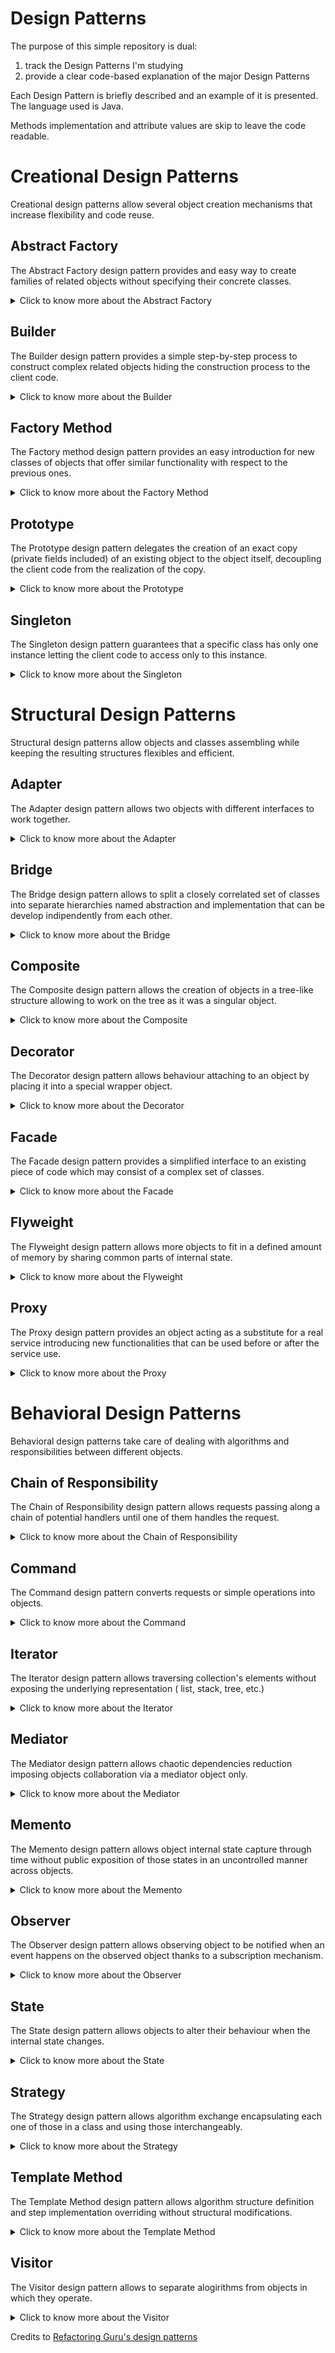 # Design Patterns

The purpose of this simple repository is dual:

1. track the Design Patterns I'm studying
2. provide a clear code-based explanation of the major Design Patterns

Each Design Pattern is briefly described and an example of it is presented. The language used is Java.

Methods implementation and attribute values are skip to leave the code readable.

# Creational Design Patterns

Creational design patterns allow several object creation mechanisms that increase flexibility and code reuse.

## Abstract Factory

The Abstract Factory design pattern provides and easy way to create families of related objects without specifying their
concrete classes.

<details>
  <summary>Click to know more about the Abstract Factory</summary>


Identify the first group of classes that behave in a similar way but differ for what they do represent:

```
class FirstClassFirstVersion{
    void doSomething(){}
}

class FirstClassSecondVersion{
    void doSomething(){}
}
```

Define then an interface with the common behaviours for the mentioned classes:

```
interface DoSomethingInterface{
    void doSomething();
}
```

and then let all the classes implement this interface:

```
class FirstClassFirstVersion implements DoSomethingInterface{
    @Override
    void doSomething(){
        System.out.println("New [First Version] doSomething method!");
    }
}

class FirstClassSecondVersion implements DoSomethingInterface{
    @Override
    void doSomething(){
        System.out.println("New [Second Version] doSomething method!");
    }
}
```

Identify the second group of classes that behave in a similar way but differ for what they do represent:

```
class SecondClassFirstVersion{
    void doSomethingElse(){}
}

class SecondClassSecondVersion{
    void doSomethingElse(){}
}
```

Define then an interface with the common behaviours for the mentioned classes:

```
interface DoSomethingElseInterface{
    void doSomethingElse();
}
```

and then let all the classes implement this interface:

```
class SecondClassFirstVersion implements DoSomethingElseInterface{
    @Override
    void doSomethingElse(){
        System.out.println("New [First Version] doSomethingElse method!");
    }
}

class SecondClassSecondVersion implements DoSomethingElseInterface{
    @Override
    void doSomethingElse(){
        System.out.println("New [Second Version] doSomethingElse method!");
    }
}
```

Now that all the classes that behave in the same way are grouped around common interfaces we can define a new interface
for the coming factory classes.

Namely the `AbstractFactory`:

```
interface FactoryInterface{
    DoSomethingInterface createDoSomething();
    DoSomethingElseInterface createDoSomethingElse();
}
```

We can now create several `Factories` that will take care of creating objects implementing `DoSomethingInterface`
or `DoSomethingElseInterface`:

```
class FirstVersionFactory{
    @Override
    public DoSomethingInterface createDoSomething() {
        return new FirstClassFirstVersion();
    }
    
    @Override
    public DoSomethingElseInterface createDoSomethingElse() {
        return new SecondClassFirstVersion();
    }
}

class SecondVersionFactory{
    @Override
    public DoSomethingInterface createDoSomething() {
        return new FirstClassSecondVersion();
    }
    
    @Override
    public DoSomethingElseInterface createDoSomethingElse() {
        return new SecondClassSecondVersion();
    }
}
```

Since the two factories `FirstVersionFactory` and `SecondVersionFactory` implement the same interaface, they provide an
interchangeable and loose coupled way of creating objects implementing `DoSomethingInterface`
or `DoSomethingElseInterface`.
</details>

## Builder

The Builder design pattern provides a simple step-by-step process to construct complex related objects hiding the
construction process to the client code.

<details>
  <summary>Click to know more about the Builder</summary>


Identify the classes which require numerous step-by-step initialization of fields and nested objects and the relative
long constructor:

```
class FirstClass {
    private int firstField;
    private int secondField;
    private int thirdField;
    ...
}

class SecondClass {
    private int firstField;
    private int secondField;
    private int thirdField;
    ...
}
```

Create a new `Builder` interface that declares all the methods that all the single builder classes will need to provide
their own implementation of:

```
interface Builder {
    void reset();
    void firstField(FirstField firstField);
    void secondField(SecondField secondField);
    void thirdField(ThirdField thirdField);
    ...
}
```

As you may notice the `Builder` interface provides methods useful during both construction of `FirstClass`
and `SecondClass` objects.

Create the new builder classes that implement the building steps for the single chosen (product - `FirstClass`
and `SecondClass`) class:

```
class FirstBuilder implements Builder {
    private FirstClass firstClass;
    
    private FirstField firstField;
    private SecondField secondField;
    private ThirdField thirdField;
    ...
    
    @Override
    void reset() {
        this.firstField = null;
        this.secondField = null;
        this.thirdField = null;
    }
    
    @Override
    void firstField(FirstField firstField) {
        this.firstField = firstField;        
    }
    
    @Override
    void secondField(SecondField secondField) {
        this.secondField = secondField;
    }
    
    @Override
    void thirdField(ThirdField thirdField) {
        this.thirdField = thirdField;
    }
    
    ...
    
    FirstClass build() {
        return new FirstClass(firstField,secondField,thirdField,...);
    }
}

class SecondBuilder implements Builder {
    private SecondClass secondClass;
    
    private FirstField firstField;
    private SecondField secondField;
    private ThirdField thirdField;
    ...
    
    @Override
    void reset() {
        this.firstField = null;
        this.secondField = null;
        this.thirdField = null;
    }
    
    @Override
    void firstField(FirstField firstField) {
        this.firstField = firstField;        
    }
    
    @Override
    void secondField(SecondField secondField) {
        this.secondField = secondField;
    }
    
    @Override
    void thirdField(ThirdField thirdField) {
        this.thirdField = thirdField;
    }
    
    ...
    
    SecondClass build() {
        return new SecondClass(firstField,secondField,thirdField,...);
    }
}
```

Create then a new `Director` class that, given a `Builder`-implementing class, delegates the construction according the
chosen recipe:

```
class Director {    
    public void buildFirstRecipe(Builder builder) {
        builder.firstField(new FirstField());
        builder.secondField(new SecondField());
        builder.thirdField(new ThirdField());
    }
    
    
    public void buildSecondRecipe(Builder builder) {
        builder.secondField(new SecondField());
        builder.firstField(new FirstField());
        builder.thirdField(new ThirdField());
    }
}
```

Now we can finally decouple the client code from the recipe used to create an object of class `FirstClass`
and `SecondClass`:

```
class Demo {
    public static void main(String[] args) {
        Director director = new Director();
        FirstBuilder firstBuilder = new FirstBuilder();
        director.buildFirstRecipe(firstBuilder);
        FirstClass firstClass = firstBuilder.build();
    }
}
```

If you want now to use another recipe you can just change one line of code of what you just read, completely decoupling
the recipe needed to build something from the actual builder:

```
class Demo {
    public static void main(String[] args) {
        Director director = new Director();
        FirstBuilder firstBuilder = new FirstBuilder();
        director.buildSecondRecipe(firstBuilder);
        FirstClass firstClass = firstBuilder.build();
    }
}
```

If you want instead to build another type of object but maintaing the same `firstRecipe` you can change only the used
builder:

```
class Demo {
    public static void main(String[] args) {
        Director director = new Director();
        SecondBuilder secondBuilder = new SecondBuilder();
        director.buildFirstRecipe(secondBuilder);
        SecondClass secondClass = secondBuilder.build();
    }
}
```

In this way the steps are completely decoupled from the managing of them during the construction phase, therefore a
change in the steps' body or recipe's body is hidden with respect to the client code.

</details>

## Factory Method

The Factory method design pattern provides an easy introduction for new classes of objects that offer similar
functionality with respect to the previous ones.

<details>
  <summary>Click to know more about the Factory Method</summary>

Imagine you use a specific class with specific methods all over your codebase:

```
class FirstProductClass {
    void doSomething(){};
}

class SecondProductClass {
    void doSomething(){};
}
```

Substitution of the `FirstProductClass` with the `SecondProductClass` could require extensive code refactor.

To avoid this problem one could define a `Product` interface that classes like the latter have to implement:

```
interface Product 
    void doSomething();  
}

class FirstProductClass implements Product {
    @Override
    void doSomething() {
        System.out.println("New [First Product Class] doSomething method!");
    };
}
  
class SecondProductClass implements Product {
    @Override
    void doSomething() {
        System.out.println("New [Second Product Class] doSomething method!");
    };
}
```

Now create an abstract `Factory` class that will be extended by the specific `ConcreteFactory` required for each
product:

```
abstract class Factory {
    void someOtherMethodWithCommonImplementation(){
        //do something
    }
    abstract Product createProduct();
}
```

Create then the concrete factories extending the `Factory` class.

Because of the `abstract` method seen, the `ConcreteFactory` classes will need to specify their own implementation of
the method `abstract Product createProduct();`:

```
class FirstConcreteFactory extends Factory {
    @Override
    Product createProduct() {
        return new FirstProductClass();
    }
}
  
class SecondConcreteFactory extends Factory {
    @Override
    Product createProduct() {
        return new SecondProductClass();
    }
}
```

Client code should then use only the interface `Product` to refer any of the products and the class `Factory` to refer
to any factor.

In this way the change between factories and therefore products created is seamless and the codebase is always ready for
the introduction of a new `Factory` or `Product`:

```
class Demo {
    private Factory factory;
    private Product product;
    public static void main(String[] args) {
        this.factory = new FirstConcreteFactory();
        this.product = this.factory.createProduct();
    }
}
```

If I want to use `SecondConcreteFactory` and therefore create a new object of class `SecondProductClass` I will need to
change just one line of the latter code:

```
class Demo {
    private Factory factory;
    private Product product;
    public static void main(String[] args) {
        this.factory = new SecondConcreteFactory();
        this.product = this.factory.createProduct();
    }
}
```

</details>

## Prototype

The Prototype design pattern delegates the creation of an exact copy (private fields included) of an existing object to
the object itself, decoupling the client code from the realization of the copy.

<details>
  <summary>Click to know more about the Prototype</summary>

An object supporting the creation of its exact copy (namely `cloning`) is called `prototype`.

Let's define an abstract class that represents the common interface we want to give all the cloneable objects:

```
abstract class Cloneable {
    public int firstField;
    ...
    public Cloneable () {}
    public Cloneable (Cloneable target) {
        if (target != null) {
            this.firstField = target.firstField;
            ...
        }
    }
    public abstract Cloneable clone();   
}
```

Let's define then some cloneable object classes:

```
class FirstCloneableClass extends Cloneable {
    public FirstCloneableClass (FirstCloneableClass target) {
        if (target != null) {
            ...
        }
    }
    @Override
    public FirstCloneableClass clone() {
        return new FirstCloneableClass(this);
    }
}

class SecondCloneableClass extends Cloneable {
    public SecondCloneableClass (SecondCloneableClass target) {
        if (target != null) {
            ...
        }
    }
    @Override
    public SecondCloneableClass clone() {
        return new SecondCloneableClass(this);
    }
}
```

In this way we can use the `Cloneable` abstract class to declare variables. Each one will be able to properly clone
itself:

```
class Demo {
    public static void main(String[] args) {
        Cloneable firstCloneable = new FirstCloneableClass();
        // set here values of firstCloneable fields
        Cloneable secondCloneable = new SecondCloneableClass();
        // set here values of secondCloneable fields
        Cloneable anotherCloneable = firstCloneable.clone(); 
        // anotherCloneable is now a clone of class FirstCloneableClass
        anotherCloneable = secondCloneable.clone(); 
        // anotherCloneable is now a clone of class SecondCloneableClass 
    }
}
```

</details>

## Singleton

The Singleton design pattern guarantees that a specific class has only one instance letting the client code to access
only to this instance.


<details>
  <summary>Click to know more about the Singleton</summary>

The Singleton design pattern is defined by two main characteristics.

1. have on the class that should have only one instance a private constructor
2. the class should implement some static method that evaluates if to call the private constructor

```
class Singleton {
    private static Singleton instance;
    private int value;
    private Singleton(int value) {
        this.value = value;
    }
    public static Singleton getInstance(int value) {
        if(instance==null) {
            instance = new Singleton(value);
        }
        return instance;
    }
}
```

</details>

# Structural Design Patterns

Structural design patterns allow objects and classes assembling while keeping the resulting structures flexibles and
efficient.

## Adapter

The Adapter design pattern allows two objects with different interfaces to work together.

<details>
  <summary>Click to know more about the Adapter</summary>

The Adapter converts the interface of an object in a way another object can work with that.

Let's suppose we have a class that represents an unmodifiable system which requires to execute some `doSomething` method
of the passed object to expose some functionality:

```
class Closed { // some class closed to modification
    void exposeFunctionality(ExpectedClass expected) {
        expected.doSomething();
    }
}
```

The `Expected` will therefore be:

```
class Expected {
    public void doSomething() {
    }
}
```

Let's imagine now we have another class named `Difficult` we want to let the `Closed` class use that:

1. doesn't expose a `doSomething` method
2. is closed to modification

```
class Difficult {
    public void firstMethod() {
    }
    public void secondMethod() {
    }
    public void thirdMethod() {
    }
    ...
}
```

The `Adapter` will therefore be:

```
class Adapter extends Expected {
    private Difficult difficult;
    public Adapter(Difficult difficult) {
        this.difficult = difficult;
    }
    @Override
    public void doSomething() {
        // let's suppose that the doSomething method can be logically equivalent
        // to a combination of some methods of the Difficult class
        difficult.firstMethod();
        difficult.secondMethod();
        difficult.thirdMethod();
        ...
    }
}
```

The client code can therefore be using the `Difficult` class with the `Closed` class:

```
class Demo {
    public static void main(String[] args) {
        Closed closed = new Closed();
        Expected expected = new Expected();
        Difficult difficult = new Difficult();
        Adapter adapter = new Adapter(difficult);
        closed.exposeFunctionality(expected); // as it is meant to be
        closed.exposeFunctionality(adapter); // using the adapter indirectly using difficult
    }
}
```

</details>

## Bridge

The Bridge design pattern allows to split a closely correlated set of classes into separate hierarchies named
abstraction and implementation that can be develop indipendently from each other.

<details>
  <summary>Click to know more about the Bridge</summary>

Imagine you have a set of classes that should perform some actions based on given inputs:

```
class DoesSomethingByString {
    public void doSomething(String input) {
        reallyDoIt(input);
    }
    
    private void reallyDoIt(String input){}
}
```

Imagine now you want another class that should do the exact same thing based on some other input type:

```
class DoesSomethingByInteger {
    public void doSomething(Integer input) {
        reallyDoIt(input.toString());
    }
    
    private void reallyDoIt(String input){}
}
```

As you can see, each time we want to add use use the same feature `reallyDoIt(String input)` we need to create a new
class.

This happens because we do not separate the `abstraction` (the interface with the external world of the chosen class, in
our cases the methods: `doSomething(String input)` and `doSomething(Integer input)doSomething(Integer input)`) from
the `implementation` (the actually exposed chosen class functionality, the method  `reallyDoIt(String input)`).

To separate abstraction from implementation one has to declare two separate interfaces:

```
interface Implementation {
    void firstFeature();
    void secondFeature(); 
    ...
}

interface Abstraction {
    void firstInputMethod();
    void secondInputMethod(); 
    ...
}
```

In this way we can have several classes that implement the business logic of the `Implementation`:

```
class FirstImplementation implements Implementation {
    @Override
    void firstFeature() {
        System.out.println("firstFeature implementation of FirstImplementation class")
    }
    
    @Override
    void secondFeature() {
        System.out.println("secondFeature implementation of FirstImplementation class")
    }; 
}

class SecondImplementation implements Implementation {
    @Override
    void firstFeature() {
        System.out.println("firstFeature implementation of SecondImplementation class")
    }
    
    @Override
    void secondFeature() {
        System.out.println("secondFeature implementation of SecondImplementation class")
    }; 
}
```

In the same way we can have several classes that implement the interface logic of the `Abstraction`:

```
class FirstAbstraction implements Abstraction {
    private Implementation implementation;
    
    FirstAbstraction(Implementation implementation) {
        this.implementation = implementation;
    }
    
    @Override
    void firstInputMethod() {
        System.out.println("firstInputMethod implementation of FirstAbstraction class")
    }
    
    @Override
    void secondInputMethod() {
        System.out.println("secondInputMethod implementation of FirstAbstraction class")
    }; 
}

class SecondAbstraction implements Abstraction {
    private Implementation implementation;
    
    SecondAbstraction(Implementation implementation) {
        this.implementation = implementation;
    }
    
    @Override
    void firstInputMethod() {
        System.out.println("firstInputMethod implementation of SecondAbstraction class")
    }
    
    @Override
    void secondInputMethod() {
        System.out.println("secondInputMethod implementation of SecondAbstraction class")
    }; 
}
```

As one may notice the abstraction layer needs the specific implementation to be provided, allowing to decouple the two
layers one from the other. The consequence is that each abstraction class is instanciable with every implementation
class and introduction of new abstraction-implementation couples remains clean and implies little pre-existing code
modifications:

```
class Demo {
    public static void main(String[] args) {
        FirstImplementation firstImplementation = new FirstImplementation();
        SecondImplementation secondImplementation = new SecondImplementation();
        FirstAbstraction firstAbstraction = new FirstAbstraction(firstImplementation); //remains easy to instatiate corresponding abstraction-implementation couples
        SecondAbstraction secondAbstraction = new SecondAbstraction(secondImplementation);
        FirstAbstraction firstAbstraction = new FirstAbstraction(secondImplementation); //it's easy to instatiate new abstraction-implementation couples
        SecondAbstraction secondAbstraction = new SecondAbstraction(firstImplementation);
    }
}
```

Without the use of the Bridge design pattern we should have a class for each new couple of abstraction-implementation,
therefore the instation of `new FirstAbstraction(secondImplementation)` and `new SecondAbstraction(firstImplementation)`
would require the definition of two new classes.

</details>

## Composite

The Composite design pattern allows the creation of objects in a tree-like structure allowing to work on the tree as it
was a singular object.

<details>
  <summary>Click to know more about the Composite</summary>

Imagine that the business logic requires a tree structure of classes where we can have simple nodes and composite nodes.

Simple nodes can't have subelements while composite nodes can, and those can be simple or composite nodes.

Let's define an interface for the generic node classes:

```
interface Node {
    void firstMethod();
    void secondMethod();
}
```

Let's define some simple node classes:

```
class FirstNode implements Node {
    @Override
    void firstMethod() {
        System.out.println("firstMethod implementation of FirstLeaf class")
    }
    
    @Override
    void secondMethod() {
        System.out.println("secondMethod implementation of FirstLeaf class")
    };
}

class SecondNode implements Node {
    @Override
    void firstMethod() {
        System.out.println("firstMethod implementation of SecondLeaf class")
    }
    
    @Override
    void secondMethod() {
        System.out.println("secondMethod implementation of SecondLeaf class")
    }; 
}
```

We declare now a new class for the composite node:

```
class Composite implements Node {
    protected List<Node> children = new ArrayList<>();
    
    void add(Node node) {
        children.add(node);
    }

    void add(Node... nodes) {
        children.addAll(Arrays.asList(nodes));
    }

    void remove(Node node) {
        children.remove(node);
    }

    void remove(Node... nodes) {
        children.removeAll(Arrays.asList(components));
    }

    void clear() {
        children.clear();
    }
    
    @Override
    void firstMethod() {
        for(Node node: children) {
            node.firstMethod();
        }
    }    
    
    @Override
    void secondMethod() {
        for(Node node: children) {
            node.secondMethod();
        }
    }
}
```

As one may notice the Composite class allows insertion and remotion of child subelements.

Also, as `Composite` class implements `Node` class, we can add other composite nodes to the list of children of another
composite node, creating in this way a hierarchy tree.

Third and most important feature: with the override of both `firstMethod` and `secondMethod` from the `Composite` class
we can easily propagate the execution of both methods from the root node (which must be a composite node) to all the
composite and simple nodes down the tree. In this way we can deal with the whole hierarchy of objects as one single
object iself.

</details>

## Decorator

The Decorator design pattern allows behaviour attaching to an object by placing it into a special wrapper object.

<details>
  <summary>Click to know more about the Decorator</summary>

Let's define an interface that declares the methods we want all the useful classes to implement:

```
interface DoSomething {
    void firstMethod();
    void secondMethod();
}
```

Therefore a simple class implementing such an interface should be:

```
class BaseClass implements DoSomething {
    @Override
    void firstMethod() {
        System.out.println("firstMethod implementation of BaseClass class");
    }
    
    @Override
    void secondMethod() {
        System.out.println("secondMethod implementation of BaseClass class");    
    }
}
```

Instead a BaseDecorator class will possess a field of type DoSomething and will implement DoSomething so it can have the
same interface of DoSomething objects to the external world while using an object with the same interface to accomplish
the assigned tasks:

```
class BaseDecorator implements DoSomething {
    private DoSomething doSomething;
  
    public BaseDecorator(DoSomething doSomething) {
        this.doSomething = doSomething;
    }
    
    @Override
    void firstMethod() {
        doSomething.firstMethod();
    }
    
    @Override
    void secondMethod() {
        doSomething.secondMethod();    
    }
}
```

We can now create some other decorator that will perform as well as BaseDecorator but exteding the behaviours of the
overriden firstMethod and secondMethod:

```
class OtherDecorator implements DoSomething {
    private DoSomething doSomething;
  
    public OtherDecorator(DoSomething doSomething) {
        this.doSomething = doSomething;
    }
    
    @Override
    void firstMethod() {
        extendFirstMethod();
        doSomething.firstMethod();
    }
    
    @Override
    void secondMethod() {
        extendSecondMethod();
        doSomething.secondMethod();    
    }
  
    void extendFirstMethod() {
        System.out.println("Exteding firstMethod behaviour");
    }
  
    void extendSecondMethod() {
        System.out.println("Exteding secondMethod behaviour");
    }
}
```

As one may notice the client code can easily use the BaseClass, the BaseDecorator or the OtherDecorator as all
implementing the DoSomething interface:

```
class Demo {
    public static void main(String[] args) {
        DoSomething base = new BaseClass();
        base.firstMethod(); // only executing BaseClass' firstMethod implementation
        BaseDecorator baseDecorator = new BaseDecorator(base);
        baseDecorator.firstMethod(); // only executing BaseClass' firstMethod implementation
        OtherDecorator otherDecorator = new OtherDecorator(baseDecorator);
        otherDecorator.firstMethod(); // executing extendFirstMethod and then BaseClass' firstMethod implementation
    }
}
```

Extension of BaseDecorator or OtherDecorator behaviour is therefore decoupled from the existing funcionalities: the
introduction of a new decorator needs to take care only about the introduction of new functionalities. The use of the
decorator pattern allows than to attach the defined functionality to the chosen DoSomething implemeting class: this
reduces the number of defined classes in cases where we may need different combinations of several functionalities.

</details>

## Facade

The Facade design pattern provides a simplified interface to an existing piece of code which may consist of a complex
set of classes.

<details>
  <summary>Click to know more about the Facade</summary>

The design pattern is very straighfoward. Image you have a set of classes that expose functionalities that might be used
together to achieve a certain goal:

```
class FirstClass {
  ...
}
  
class SecondClass {
  ...
}
  
class ThirdClass {
  ...
}
```

Instead of letting the client code compose the functionalities exposed by those classes to achieve the desired goal,
expose to client code a single entrypoint that will take care to execute all the necessary steps to achieve the defined
goal:

```
class FacadeClass {
  public void achieveGoal() {
      // do here all the required steps using FirstClass, SecondClass, ThirdClass
  }
  ...
}
```

This design pattern simply forces the producer of a certain piece of code to expose in a simple and managed way all the
functionalities that may be interesting for the client, discouraging the delivery of code as a set of separate
components which have to be used and managed on the client side.

</details>

## Flyweight

The Flyweight design pattern allows more objects to fit in a defined amount of memory by sharing common parts of
internal state.

<details>
  <summary>Click to know more about the Flyweight</summary>

Objects usually have internal state divided in intrisic and extrinsic state. The intrinsic state is a constant set of
data that can't be changed but only read. The rest of object state, that can be read and altered from outside, is called
the extrinsic state.

The Flyweight design pattern optimizes memory usage by collecting the intrinsic state of several objects into a
collection of few objects called flyweights that are then referenced by the several objects holding the extrinsic state.

Imagine we have a class with some fields representing the intrinsic state of some other class objects:

```
class Intrinsic {
    private String firstField;
    private String secondField;
    ...
}
```

Imagine we have a class with some fields representing the extrinsic state:

```
class Extrinsic {
    private String fieldOne;
    private String fieldTwo;
    ...
    private Intrinsic intrinsic;
    ...
}
```

As one may notice the Extrinsic class contains an attribute to the intrinsic one. In this way each Extrinsic object will
reference one of the few Intrinsic ones, and eahc time a new intrinsic one is needed it will be created and stored
without duplicates:

```
class IntrinsicFactory {
    static Map<String,Intrinsic> intrinsicTypes = new HashMap<>();
    static Intrinsic getIntrinsic(String firstField, String secondField,String fieldOne, String fieldTwo) {
        Intrinsic intrinsic = intrinsicTypes.get(firstField);
        if(intrinsic==null) {
            intrinsic = new Intrinsic(firstField, secondField);
            intrinsicTypes.put(firstField, intrinsic);
        }
        return intrinsic;
    }
}
```

Using the IntrinsicFactory the client code can always memorize and control the intrinsic states, with the condition of
being one for each possible value of `firstField`. Therefore, since Intrinsic objects are referenced in Extrinsic ones,
the memory used will be shared across the latter.

</details>

## Proxy

The Proxy design pattern provides an object acting as a substitute for a real service introducing new functionalities
that can be used before or after the service use.

<details>
  <summary>Click to know more about the Proxy</summary>

A Proxy class can solve the tedious problem of code repetition. Imagine you have some service needing complex
initilization before its usage:

```
class Service {
  
    void initFirstStep() {
        // do first step of the initialization
    }
  
    void initSecondStep() {
        // do second step of the initialization
    }
  
    void initThirdStep() {
        // do third step of the initialization
    }
    ...
  
    void doSomethingFirst () {
        // do something first
    }
  
    void doSomethingSecond () {
        // do something second
    }
}
```

Imagine you need to explicitly call all the init step methods before using the two methods `doSomethingFirst`
and `doSomethingSecond` which are the real service functionalities implementation. In such a case the risk is to
duplicate and scatter the initialization code all over the code base, each time client code needs to use
either `doSomethingFirst` or `doSomethingSecond`.

An easy solution to this problem is to create an interface that is specifically thought for the service's
functionalities:

```
interface DoSomething {  
    void doSomethingFirst ();  
    void doSomethingSecond ();
}
```

If our `Service` implements DoSomething we can override the two functionality methods:

```
class Service implements DoSomething {  
    
    void initFirstStep() {
        // do first step of the initialization
    }
    ...
  
    @Override
    void doSomethingFirst () {
          // do something first
    }
  
    @Override
    void doSomethingSecond () {
        // do something second
    }
}
```

Therefore our proxy class shoud be implementing the same `DoSomething` interface but dealing with the nasty service
initiliazion each time it is required:

```
class ServiceProxy implements DoSomething {
    private Service service;
  
    public ServiceProxy(Service service){
        this.service = service;
    }
  
    @Override
    void doSomethingFirst () {
        service.initFirstStep();
        service.initSecondStep();
        service.initFirstStep();
        service.doSomethingFirst();
    }
  
    @Override
    void doSomethingSecond () {
        service.initFirstStep();
        service.initSecondStep();
        service.initFirstStep();
        service.doSomethingSecond();
    }
}
```

In this way the client code can easily use the ServiceProxy as it was the Service itself:

```
class Demo {
    public static void main(String[] args) {
        DoSomething service = new Service();
        DoSomething serviceProxy = new ServiceProxy(service);
        serviceProxy.doSomethingFirst(); // in this way we execute doSomethingFirst from service not taking care to explicitly init the service itself
    }
}
```

</details>

# Behavioral Design Patterns

Behavioral design patterns take care of dealing with algorithms and responsibilities between different objects.

## Chain of Responsibility

The Chain of Responsibility design pattern allows requests passing along a chain of potential handlers until one of them
handles the request.

<details>
  <summary>Click to know more about the Chain of Responsibility</summary>

The chain of handlers decouples the request sender class from the concrete receivers classes. Moreover, the chain can be
dynamically composed at runtime.

To define an handler we need two main methods: a `link` method to link the handler to its next one and a `check` method
to handle the request:

```
abstract class Handler {
    private Handler nextHandler;
    
    public static Handler link(Handler firstHandler, Handler... chain) {
        Handler head = firstHandler;
        for (Handler nextHandler : chain) {
            head.nextHandler = nextHandler;
            head = nextHandler;
        }
        return firstHandler;
    }
  
    public abstract boolean check(String someInput);
  
    protected boolean checkNext(String someInput) {
        if (nextHandler == null) {
            return true;
        }
        return next.check(someInput);
    }
}
```

As one may notice the `link` method allows dynamic handler linking and head moving. The `check` method implementation is
instead delegated to the specific child handler class. The `checkNext` method instead propagates the check along the
chain.

A specific handler class may be:

```
abstract class SpecificHandler extends Handler {  
    public abstract boolean check(String someInput) {
        if(someInput.length()>255){
          return false;
        }
        return checkNext(someInput);
    }
}
```

The `checkNext` method to propagate the request handling can be inserted at the beginning or at the end of the `check`
method. This allows an handler along the chain to change the order of checks.

```
class Demo {
    public static void main(String[] args) {
        Handler handler = Handler.link(new SpecificHandler(), new SpecificHandler()); // setting up the chain
        handler.check("test"); // triggering check responsibility chain
    }
}
```

</details>

## Command

The Command design pattern converts requests or simple operations into objects.

<details>
  <summary>Click to know more about the Command</summary>

The Command design pattern allows the creation of a `Command` class with a delegating `execute` method:

```
abstract class Command {
    public Operator operator; // an object that can execute operations
  
    Command(Operator operator){
        this.operator = operator;
    }
  
    void doFirstOperation() {
        operator.firstOperation();
    }
  
    void doSecondOperation() {
        operator.secondOperation();
    }
  
    public abstract boolean execute(); // method to execute the command  
}
```

Therefore a set of simple `SpecificCommand` classes will be :

```
class FirstSpecificCommand extends Command {  
    FirstSpecificCommand(Operator operator){
        super(operator);
    }
  
    @Override
    public boolean execute() {
        operator.prepareToFirstAndSecondStep();
        return false;
    } 
}
  
  
class SecondSpecificCommand extends Command {  
    SecondSpecificCommand(Operator operator){
        super(operator);
    }
  
    @Override
    public boolean execute() {
        operator.prepareToSecondAndFirstStep();
        return false;
    } 
}
```

Defining several classes like SpecificCommand allows us to customize the `execute()` behaviour.

Introducing now a `CommandHistory` class to manage the stack of commands allows us to easily navigate those:

```
class CommandHistory {
    private Stack<Command> history = new Stack<>();
  
    public void push(Command command) {
        history.push(command);
    }
  
    public Command pop() {
        return history.pop();
    }
  
    public boolean isEmpty() { return history.isEmpty();}
}
```

In this way we can use all the commands like in the following demo:

```
class Demo {
    public static void main(String[] args) {
        Operator operator = new Operator();
        CommandHistory history = new CommandHistory();
        boolean someCondition = true; // init some boolean variable to add commands to history
        if(someCondition) {
            history.push(new FirstSpecificCommand(operator));
        }
        if(someCondition) {
            history.push(new SecondSpecificCommand(operator));
        }
    }
}
```

In this way we're adding several commands to the `CommandHistory` without the need for instantaneous execution. Those
can be then executed scrolling the `CommandHistory` itself.

</details>

## Iterator

The Iterator design pattern allows traversing collection's elements without exposing the underlying representation (
list, stack, tree, etc.)

<details>
  <summary>Click to know more about the Iterator</summary>

Collections are datatypes that contain group of objects. Since collections can also be graphs or trees, traversal
behaviours can be changing. The Iterator design pattern allows isolation and extraction of the traversal behaviour into
a separate object called `Iterator`.

Let's create a first `Iterator` interface which defines the main iterator methods to be implemented:

```
interface Iterator {
    boolean hasNext();
    
    FirstObject getNext();
    
    void reset();
}
```

A couple of different `ConcreteIterator` would be:

```
class FirstConcreteIterator implements Iterator {
    private int currentPosition = 0;
    private List<FirstObject> firstObjectList = new ArrayList<>();
    
    public FirstConcreteIterator(List<FirstObject> firstObjectList){
        this.firstObjectList = firstObjectList;
    }

    @Override
    public boolean hasNext() {
        return currentPosition < firstObjectList.size();
    }
    
    @Override
    public FirstObject getNext() {
        if (!hasNext()) {
            return null;
        }
        FirstObject nextFirstObject = firstObjectList.get(currentPosition);
        currentPosition++;
        return nextFirstObject;
    }
    
    @Override
    public void reset() {
        currentPosition = 0;
    }
}
```

Let's imagine now some client code would need to access to the elements of `firstObjectList` without knowing such access
algorithm implementation details:

```
class Demo {
    public static void main(String[] args) {
        List<FirstObject> firstObjectList = Arrays.asList(new FirstObject(), new FirstObject(), ...);
        FirstConcreteIterator firstConcreteIterator = new FirstConcreteIterator(firstObjectList);
        while(firstConcreteIterator.hasNext()){
            FirstObject firstObject = firstConcreteIterator.getNext();
            firstObject.doSomething();        
        }
    }
}
```

</details>

## Mediator

The Mediator design pattern allows chaotic dependencies reduction imposing objects collaboration via a mediator object
only.

<details>
  <summary>Click to know more about the Mediator</summary>

Imagine you have a series of classes that need to cooperate with each other. The nature of such cooperation can depend
on several factors. Instead of implementing the logic of collaboration and communication between classes in the classes
themselves the classes will naturally become less usable.

The creation of a mediator ceases all the direct collaborations between objects, offering to the components mutual
independence and reusability. Mediator centralizes information exchange between software components.

Let's call the classes that need to cooperate as `Components`:

```
interface Component {
    void setMediator(Mediator mediator);
    String getName();
    void perfomComponentOperation();
}
```

Therefore, the `Concrete Components` will implement the `Component` interface:

```
class FirstConcreteComponent implements Component {
    private Mediator mediator;
    
    @Override
    void setMediator(Mediator mediator){
        this.mediator = mediator;
    }
    
    @Override
    String getName(){
        return "firstConcreteComponent";
    }
    
    @Override
    void perfomComponentOperation(){
        // Here ConcreteComponent operation
    }
}

class SecondConcreteComponent implements Component {
    private Mediator mediator;
    
    @Override
    void setMediator(Mediator mediator){
        this.mediator = mediator;
    }
    
    @Override
    String getName(){
        return "secondConcreteComponent";
    }
    
    @Override
    void perfomComponentOperation(){
        // Here ConcreteComponent operation
    }
}
```

The `Mediator` will be defined by the following interface:

```
interface Mediator {
    void doSomething();
    void doSomethingElse();
    void registerComponent(Component component);
}
```

The `Concrete Mediator` will implement the `Mediator` interface:

```
class ConcreteMediator implements Mediator {
    private FirstConcreteComponent firstConcreteComponent;
    private SecondConcreteComponent secondConcreteComponent;
    
    @Override
    void registerComponent(Component component){
        component.setMediator(this);
        switch (component.getName()) {
            case "firstConcreteComponent":
                firstConcreteComponent = (FirstConcreteComponent)component;
                break;
            case "secondConcreteComponent":
                secondConcreteComponent = (SecondConcreteComponent)component;
                break;
    }
    
    @Override
    String doSomething(){
        firstConcreteComponent.perfomComponentOperation();
        secondConcreteComponent.perfomComponentOperation();
    }
    
    @Override
    String doSomethingElse(){
        secondConcreteComponent.perfomComponentOperation();
        firstConcreteComponent.perfomComponentOperation();
    }
}
```

Let's imagine now some client code using components and mediator to `doSomething` or `doSomethingElse`. In this way the
whole business logic regulating `Components` mutual rapport to perform such actions will remain centralized in
the `Mediator`:

```
class Demo {
    public static void main(String[] args) {
        Mediator mediator = new ConcreteMediator();
        mediator.registerComponent(new FirstConcreteComponent());
        mediator.registerComponent(new SecondConcreteComponent());
        mediator.doSomething();
        mediator.doSomethingElse();
    }
}
```

</details>

## Memento

The Memento design pattern allows object internal state capture through time without public exposition of those states
in an uncontrolled manner across objects.

<details>
  <summary>Click to know more about the Memento</summary>
Imagine you have a series of classes of which you want to be able to capture object's internal state in all points in time.
To do so you may need to create a new class responsible for such a task, which can easily end up in imposing public state on all the tracked classes plus public state on the tracker itself (to allow snapshot creation and reading).

Solution is to delegate snapshot state creation to state owners, called originator objects. In this way copy of the
state is performed from inside the object without granting any access to hidden state from outside.

The state snapshot of the originator is stored in an object called `Memento`, which content is accessible only to the
originator.

The entity able to store snapshots of state in the `Memento` is called `Caretaker`, and its interaction with `Memento`
is defined through a limited interface.

Let's imagine we have some `Editor` class which needs to provide a snapshot history feature. A snapshot history consists
in a list of `Command` - `Memento` pairs, each command generates a new Memento:

```
class Pair {
        Command command;
        Memento memento;
        Pair(Command c, Memento m) {
            command = c;
            memento = m;
        }
    }
```

We therefore need a class which contains and manages a list of `Pair`:

```
class History {
    private List<Pair> history = new ArrayList<Pair>();
    private Integer virtualsize = 0; // to track where we are in the history pair list
    
    public void push(Command c, Memento m) {
        if (virtualSize != history.size() && virtualSize > 0) { // if history is longer than it should be
            history = history.subList(0, virtualSize - 1); // delete last pair
        }
        history.add(new Pair(c, m)); // add a new pair
    }
    
    public boolean undo() {
        Pair pair = getUndo();
        if (pair == null) { // not trying to undo a pair at the beginnig of list
            return false;
        }
        pair.getMemento().restore();
        return true;
    }
    
    private Pair getUndo() {
        if (virtualSize == 0) { // there is no undo to be done, no pair left
            return null;
        }
        virtualSize = Math.max(0, virtualSize - 1); // position of last pair of list
        return history.get(virtualSize); // return last pair
    }
    
    public boolean redo() {
        Pair pair = getRedo();
        if (pair == null) { // not trying to redo a pair at the end of list
            return false;
        }
        pair.getMemento().restore();
        pair.getCommand().execute();
        return true;
    }
    
    private Pair getRedo() {
        if (virtualSize == history.size()) { // there is nothing to be redone, we're at end of list
            return null;
        }
        virtualSize = Math.min(history.size(), virtualSize + 1);  // position of next pair of list
        return history.get(virtualSize - 1); // return next pair
    }        
```

The `History` class takes care of:

- creating new `Command` - `Memento` pairs with the `push` method
- undoing the last `Command` - `Memento` pair with the `undo` method, retrieving the last previous state
- redoing the next `Command` - `Memento` pair with the `redo` method, retrieving the upcoming next state

We then need the `Memento` class, which will contain the `Editor` object and its last-state backup:

```
class Memento {
    private String backup;
    private Editor editor;

    public Memento(Editor editor) {
        this.editor = editor;
        this.backup = editor.backup(); // when the memento is originate the snapshot of the editor is created
    }

    public void restore() {
        editor.restore(backup);
    }
}
```

Therefore the `Editor` class will contain its own `History` object and present the two `backup` and `restore`
functionalities:

```
class Editor {
    // other fields 
    private History history; 
    
    public Editor() {
        history = new History();
        // init other fields
    }
    
    String backup() {
        // do the backup and return it in a Base64 encoded for that can only be used by the restore method
    }
    
    void restore(String backup){
        // transfer to all the other fields the value stored in the Base64 encoded backup decoding it
    }
}
```

The `Editor` will be controller by  `Command` classes which will need to implement the following interface:

```
interface Command{
    String getName();
    void execute();
}
```

An example of a `Command` class could be the following:

```
class ConcreteCommand implements Command {
    private Editor editor;
    private String otherField;
    
    public ConcreteCommand(Editor editor, String otherField){
        this.editor = editor;
        this.otherField = otherField;
    }
    
    @Override
    public String getName() {
        return otherField; // if otherField was an object return a field of it or some metadata
    }

    @Override
    public void execute() {
        // use otherField to do something, if otherField was an object methods could be used
    }
}
```

In this way we can delegate the creation of `Mementos` completely:

```
class Demo {
    public static void main(String[] args) {
        Editor editor = new Editor(); 
        History history = new History(); // generate empty history
        
        // give the first command to the editor
        createMementoAndExecuteCommand("first-value");
        // give the second command to the editor
        createMementoAndExecuteCommand("second-value");
        
        // now the history willl be:
        // 1. "first-value" command memento
        // 2. "second-value" command memento
        
        // undo the last pair
        boolean secondUndone = history.undo();
        if(secondUndone){// if undone correctly
            // give the third command to the editor
            createMementoAndExecuteCommand("third-value");
        }
    }
    
    private void createMementoAndExecuteCommand(String otherFieldValue){
        Memento memento = new Memento(editor);
        Command concreteCommand = new ConcreteCommand(editor, otherFieldValue);
        history.push(concreteCommand, memento)
    }
}
```

As one amy see from the client code example the submission of a command to the controlled `Editor` object can be easily
linked to `Memento` creation and state storage. Using then the `History` object becomes easy navigating the space of
state snapshots, undoing and redoing previous commands resetting the state. The core of such solution stays in the
internal `Memento.restore` and `Command.execute` calls done in the `History.undo` and `History.redo` methods: each time
we navigate the space of snapshots the history takes care (caretaker instead) to reset state and execute commands.

</details>

## Observer

The Observer design pattern allows observing object to be notified when an event happens on the observed object thanks
to a subscription mechanism.

<details>
  <summary>Click to know more about the Observer</summary>

Imagine we have an object that has an interesting state for a bunch of other objects. Such object can be
called `subject` or `publisher`. The objects that want news about the latter state are instead called `subscribers`. One
could use different strategies to allow `subscribers` know `publisher` state: the `subscribers` could go after
the `publisher` state regularly (wasting tons of energies and never getting the news in real time), or the `publisher`
could notify everybody about every change in its state. Far from being optimal, such solutions solve the problem wasting
a lot of energies. The solution the pattern proposes is to allow `subscribers` subscriptions to events' streams managed
by the `publisher`. In this way whenever a certain event happens on the `publisher` it can go over the
right `subscribers` and notify them with their notification method.

Let's imagine we have a basic `publisher` with some interesting internal state:

```
class Publisher {
    Map<String, List<EventListener>> listeners = new HashMap<>(); // map each list of subscribers 
    
    public Publisher(String... operations) { // when constructing add a stream with an empty array of subscribers
        for (String operation : operations) {
            this.listeners.put(operation, new ArrayList<>());
        }
    }
    
    public void subscribe(String eventType, EventListener listener) { // subscribe adding to the right list
        List<EventListener> users = listeners.get(eventType);
        users.add(listener);
    }

    public void unsubscribe(String eventType, EventListener listener) { // unsubscribe removing from the right list
        List<EventListener> users = listeners.get(eventType);
        users.remove(listener);
    }
    
    public void notify(String eventType) {
        List<EventListener> users = listeners.get(eventType);
        for (EventListener listener : users) { // notify all the subscribed event listeners
            listener.update(eventType);
        }
    }
}
```

We can now define the interface for the `EventListener` which will provider the `update` method:

```
public interface EventListener {
    void update(String eventType);
}
```

Therefore the `subscribers` will implement it:

```
public class Subscriber implements EventListener {
    private String field;

    public Subscriber(String field) {
        this.field = field;
    }

    @Override
    public void update(String eventType) {
        // do something when notified   
    }
}
```

The client code will therefore be:

```
public class Demo {
    public static void main(String[] args) {
        Publisher publisher = new Publisher();
        publisher.subscribe("first-stream", new Subscriber("first-value"));
        publisher.subscribe("first-stream", new Subscriber("second-value")); // subscribed first two to the first event stream
        publisher.subscribe("second-stream", new Subscriber("third-value"));
        publisher.subscribe("second-stream", new Subscriber("fourth-value")); // subscribed last two to the second event stream
        
        publisher.notify("first-stream"); // sends notification to "first-value" and "second-value" subscribers 
        publisher.notify("second-stream"); // sends notification to "third-value" and "fourth-value" subscribers 
    
        publisher.unsubscribe("first-stream", new Subscriber("first-value")); // removed first subscriber from first stream subscription
        publisher.notify("first-stream"); // sends notification only to "second-value" subscribers 
    }
}
```

As one may see each time the `publisher` notifies on a certain event stream all the associated `subscribers` will get
the notification and act accordingly.

</details>

## State

The State design pattern allows objects to alter their behaviour when the internal state changes.

<details>
  <summary>Click to know more about the State</summary>

Imagine you want a specific set of objects to behave differently according to the values of their internal state. In
such a case each method of those objects should contain some sort of state check, which will easily get longer and
scattered the more states we consider and the more methods we add. This design patterns allows delegation of behaviour
change of the changing-behaviour class, namely `Context`, to some `State` classes, which will contain all the necessary
state and be managed in state change.

Let's define the `State` interface, that will declare all the methods the `State` classes will need to implement to be
properly use in `Context`:

```
interface State {
    void firstMethod();
    void secondMethod();
}
```

A `FirstConcreteState` will then be something along the following example:

```
class FirstConcreteState implements State {
    
    @Override
    public void firstMethod(){
        System.out.println("FirstConcreteState.firstMethod");
    }
    
    @Override
    public void secondMethod(){
        System.out.println("FirstConcreteState.secondMethod");
    }
}
```

Another `State` implementation may be:

```
class SecondConcreteState implements State {
    
    @Override
    public void firstMethod(){
        System.out.println("SecondConcreteState.firstMethod");
    }
    
    @Override
    public void secondMethod(){
        System.out.println("SecondConcreteState.secondMethod");
    }
}
```

The `Context` class will then be:

```
class Context {
    private State state;
    
    public Context() {
        this.state = new FirstConcreteState();
    } 

    void setState(State state){
        this.state = state;
    } 

    void getState(){
        return state;
    }
}
```

Therefore the client code will be:

```
public class Demo {
    public static void main(String[] args) {
        Context context = new Context();
        context.getState().firstMethod(); // prints FirstConcreteState.firstMethod
        context.getState().secondMethod(); // prints FirstConcreteState.secondMethod
    
        context.setState(new SecondConcreteState());
        context.getState().firstMethod(); // prints SecondConcreteState.firstMethod
        context.getState().secondMethod(); // prints SecondConcreteState.secondMethod
    }
}
```

As you noticed after changing `Context` state the execution of the same two lines in which we call `firstMethod`
and `secondMethod` produce different results. No need then to implement any state check in the `Context` class: every
time a new behaviour has to be added to it a new `ConcreteState` class can be implemented following the `State`
interface.

`Context` state management happens then on the client code side, which provides new states and requires then the
associated behaviours.

</details>

## Strategy

The Strategy design pattern allows algorithm exchange encapsulating each one of those in a class and using those
interchangeably.

<details>
  <summary>Click to know more about the Strategy</summary>

Imagine you want to implement a class, the `Context`, that can execute a task in different ways. Each time a new way has
to be added to the code of the original class probabilities of errors and tight coupling increase. It is way better to
define `Strategies`, which can be swapped onr with the other. In such a way the `Context` will execute it in the way
defined by the `Strategy` that had been set.

Let's define the `Strategy` interface:

```
interface Strategy {
    void someMethod();
}
```

Let's imagine two different `CocreteStrategies` implementing such interface:

```
class FirstCocreteStrategy implements Strategy {
    @Override
    public void someMethod(){
        System.out.println("FirstCocreteStrategy.someMethod");
    }
}

class SecondCocreteStrategy implements Strategy {
    @Override
    public void someMethod(){
        System.out.println("SecondCocreteStrategy.someMethod");
    }
}
```

The chosen `Strategy` will be indirectly used by the `Context` class:

```
class Context {
    private Strategy strategy;
    
    public Context(Strategy strategy) {
        this.strategy = strategy;
    }
    
    public void executeTask() {
        this.strategy.someMethod();
    }
    
    public void setStrategy(Strategy strategy) {
        this.strategy = strategy;
    }
}
```

Therefore the client code will only take care of setting the right `Strategy` in the `Context` and use the latter:

```
public class Demo {
    public static void main(String[] args) {
        Strategy firstStrategy = new FirstCocreteStrategy();
        Strategy secondStrategy = new SecondCocreteStrategy();
        Context context = new Context(firstStrategy);
        context.executeTask(); // prints FirstCocreteStrategy.someMethod
        context.setStrategy(secondStrategy);
        context.executeTask(); // prints SecondCocreteStrategy.someMethod
    }
}
```

This pattern allows client code to add new behaviours to the `Context` creating new `ConcreteStrategy` classes
implementing the desired behaviour respecting the `Strategy` interface.
</details>

## Template Method

The Template Method design pattern allows algorithm structure definition and step implementation overriding without
structural modifications.

<details>
  <summary>Click to know more about the Template Method</summary>

Imagine you need to implement an `Algorithm` to accomplish a specific task in different conditions. According to such
conditions the internal implementation of some steps of the `Algorithm` should change. If the implementation of
the `Algorithm` stays only in one class it is easy to end up with lots of conditions on state that will change the
internal behaviour itself. Moreover, each time the algorithm needs to be used in another specific condition the single
algorithm class needs to be modified and updated with new conditionals.

It is better to break down the algorithm in several steps, each one implemented by a specific method:

```
abstract class Algorithm {
    
    public void mainMethod() {
        firstStep();
        secondStep();
    }
    
    protected abstract void firstStep();
    protected abstract void secondStep();
}
```

Let's imagine now two `ConcreteAlgorithm` class extending the case `Algorithm`:

```
class FirstConcreteAlgorithm extends Algorithm {    
    
    protected void firstStep() {
        System.out.println("FirstConcreteAlgorithm.firstStep");
    }
    
    protected void secondStep() {
        System.out.println("FirstConcreteAlgorithm.secondStep");    
    }
}

class SecondConcreteAlgorithm extends Algorithm {    
    
    protected void firstStep() {
        System.out.println("SecondConcreteAlgorithm.firstStep");
    }
    
    protected void secondStep() {
        System.out.println("SecondConcreteAlgorithm.secondStep");    
    }
}
```

Both `FirstConcreteAlgorithm` and `SecondConcreteAlgorithm` can execute the `mainMethod` with their own steps
implementations,seamlessly to the client code:

```
public class Demo {
    public static void main(String[] args) {
        Algorithm algorithm = new FirstConcreteAlgorithm();
        algorithm.mainMethod(); // prints FirstConcreteAlgorithm.firstStep - FirstConcreteAlgorithm.secondStep
        algorithm = new SecondConcreteAlgorithm();
        algorithm.mainMethod(); // prints SecondConcreteAlgorithm.firstStep - SecondConcreteAlgorithm.secondStep
    }
}
```

</details>

## Visitor

The Visitor design pattern allows to separate alogirithms from objects in which they operate.

<details>
  <summary>Click to know more about the Visitor</summary>
</details>
  
Credits to [Refactoring Guru's design patterns](https://refactoring.guru/design-patterns)
